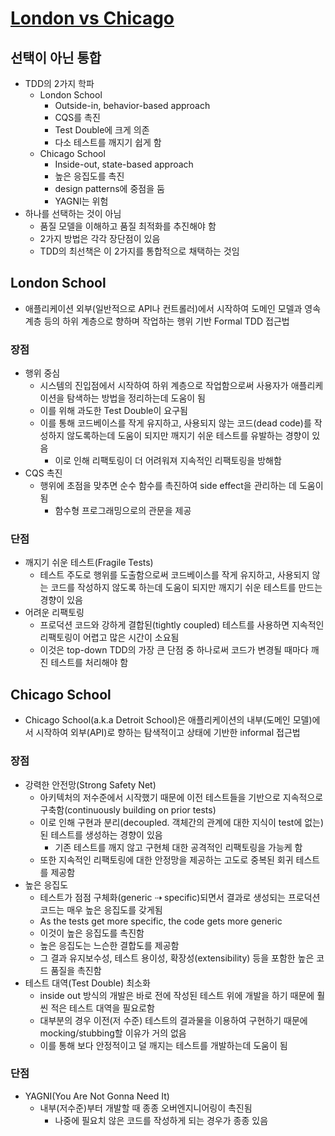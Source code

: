 # [London vs Chicago](https://devlead.io/DevTips/LondonVsChicago)

## 선택이 아닌 통합
- TDD의 2가지 학파
    - London School
      - Outside-in, behavior-based approach
      - CQS를 촉진
      - Test Double에 크게 의존
      - 다소 테스트를 깨지기 쉽게 함
    - Chicago School 
      - Inside-out, state-based approach 
      - 높은 응집도를 촉진
      - design patterns에 중점을 둠
      - YAGNI는 위험
- 하나를 선택하는 것이 아님
    - 품질 모델을 이해하고 품질 최적화를 추진해야 함
    - 2가지 방법은 각각 장단점이 있음
    - TDD의 최선책은 이 2가지를 통합적으로 채택하는 것임
    
## London School

- 애플리케이션 외부(일반적으로 API나 컨트롤러)에서 시작하여 도메인 모델과 영속 계층 등의 하위 계층으로 향하며 작업하는 행위 기반 Formal TDD 접근법

### 장점

- 행위 중심
    - 시스템의 진입점에서 시작하여 하위 계층으로 작업함으로써 사용자가 애플리케이션을 탐색하는 방법을 정리하는데 도움이 됨
    - 이를 위해 과도한 Test Double이 요구됨
    - 이를 통해 코드베이스를 작게 유지하고, 사용되지 않는 코드(dead code)를 작성하지 않도록하는데 도움이 되지만 깨지기 쉬운 테스트를 유발하는 경향이 있음
        - 이로 인해 리팩토링이 더 어려워져 지속적인 리팩토링을 방해함
- CQS 촉진    
    - 행위에 초점을 맞추면 순수 함수를 촉진하여 side effect을 관리하는 데 도움이 됨
        - 함수형 프로그래밍으로의 관문을 제공

### 단점

- 깨지기 쉬운 테스트(Fragile Tests)
    - 테스트 주도로 행위를 도출함으로써 코드베이스를 작게 유지하고, 사용되지 않는 코드를 작성하지 않도록 하는데 도움이 되지만 깨지기 쉬운 테스트를 만드는 경향이 있음
- 어려운 리팩토링
    - 프로덕션 코드와 강하게 결합된(tightly coupled) 테스트를 사용하면 지속적인 리팩토링이 어렵고 많은 시간이 소요됨
    - 이것은 top-down TDD의 가장 큰 단점 중 하나로써 코드가 변경될 때마다 깨진 테스트를 처리해야 함
    
## Chicago School

- Chicago School(a.k.a Detroit School)은 애플리케이션의 내부(도메인 모델)에서 시작하여 외부(API)로 향하는 탐색적이고 상태에 기반한 informal 접근법

### 장점

- 강력한 안전망(Strong Safety Net)
    - 아키텍처의 저수준에서 시작했기 때문에 이전 테스트들을 기반으로 지속적으로 구축함(continuously building on prior tests)
    - 이로 인해 구현과 분리(decoupled. 객체간의 관계에 대한 지식이 test에 없는)된 테스트를 생성하는 경향이 있음
        - 기존 테스트를 깨지 않고 구현체 대한 공격적인 리팩토링을 가능케 함
    - 또한 지속적인 리팩토링에 대한 안정망을 제공하는 고도로 중복된 회귀 테스트를 제공함
- 높은 응집도
    - 테스트가 점점 구체화(generic ⇢ specific)되면서 결과로 생성되는 프로덕션 코드는 매우 높은 응집도를 갖게됨
    - As the tests get more specific, the code gets more generic
    - 이것이 높은 응집도를 촉진함
    - 높은 응집도는 느슨한 결합도를 제공함
    - 그 결과 유지보수성, 테스트 용이성, 확장성(extensibility) 등을 포함한 높은 코드 품질을 촉진함
- 테스트 대역(Test Double) 최소화
    - inside out 방식의 개발은 바로 전에 작성된 테스트 위에 개발을 하기 때문에 훨씬 적은 테스트 대역을 필요로함
    - 대부분의 경우 이전(저 수준) 테스트의 결과물을 이용하여 구현하기 때문에 mocking/stubbing할 이유가 거의 없음
    - 이를 통해 보다 안정적이고 덜 깨지는 테스트를 개발하는데 도움이 됨
    
### 단점

- YAGNI(You Are Not Gonna Need It)
    - 내부(저수준)부터 개발할 때 종종 오버엔지니어링이 촉진됨
        - 나중에 필요치 않은 코드를 작성하게 되는 경우가 종종 있음